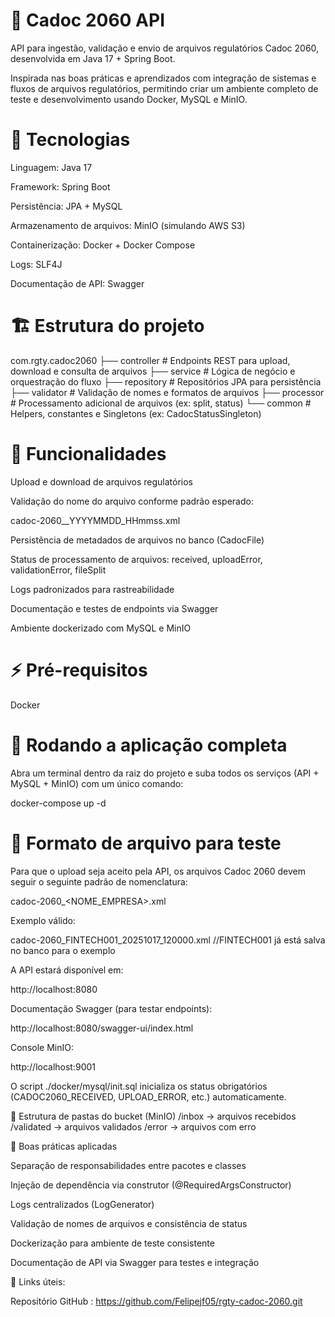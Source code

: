 # 📂 Cadoc 2060 API

API para ingestão, validação e envio de arquivos regulatórios Cadoc 2060, desenvolvida em Java 17 + Spring Boot.

Inspirada nas boas práticas e aprendizados com integração de sistemas e fluxos de arquivos regulatórios, permitindo criar um ambiente completo de teste e desenvolvimento usando Docker, MySQL e MinIO.

# 🔧 Tecnologias

Linguagem: Java 17

Framework: Spring Boot

Persistência: JPA + MySQL

Armazenamento de arquivos: MinIO (simulando AWS S3)

Containerização: Docker + Docker Compose

Logs: SLF4J

Documentação de API: Swagger

# 🏗 Estrutura do projeto

com.rgty.cadoc2060
├── controller      # Endpoints REST para upload, download e consulta de arquivos
├── service         # Lógica de negócio e orquestração do fluxo
├── repository      # Repositórios JPA para persistência
├── validator       # Validação de nomes e formatos de arquivos
├── processor       # Processamento adicional de arquivos (ex: split, status)
└── common          # Helpers, constantes e Singletons (ex: CadocStatusSingleton)

# 🚀 Funcionalidades

Upload e download de arquivos regulatórios

Validação do nome do arquivo conforme padrão esperado:

cadoc-2060_<EMPRESA>_YYYYMMDD_HHmmss.xml


Persistência de metadados de arquivos no banco (CadocFile)

Status de processamento de arquivos: received, uploadError, validationError, fileSplit

Logs padronizados para rastreabilidade

Documentação e testes de endpoints via Swagger

Ambiente dockerizado com MySQL e MinIO

# ⚡ Pré-requisitos

Docker

# 🐳 Rodando a aplicação completa

Abra um terminal dentro da raiz do projeto e suba todos os serviços (API + MySQL + MinIO) com um único comando:

docker-compose up -d

# 📄 Formato de arquivo para teste

Para que o upload seja aceito pela API, os arquivos Cadoc 2060 devem seguir o seguinte padrão de nomenclatura:

cadoc-2060_<NOME_EMPRESA>_<YYYYMMDD>_<HHMMSS>.xml

Exemplo válido:

cadoc-2060_FINTECH001_20251017_120000.xml  //FINTECH001 já está salva no banco para o exemplo

A API estará disponível em:

http://localhost:8080


Documentação Swagger (para testar endpoints):

http://localhost:8080/swagger-ui/index.html


Console MinIO:

http://localhost:9001


O script ./docker/mysql/init.sql inicializa os status obrigatórios (CADOC2060_RECEIVED, UPLOAD_ERROR, etc.) automaticamente.

📁 Estrutura de pastas do bucket (MinIO)
/inbox      → arquivos recebidos
/validated  → arquivos validados
/error      → arquivos com erro

📝 Boas práticas aplicadas

Separação de responsabilidades entre pacotes e classes

Injeção de dependência via construtor (@RequiredArgsConstructor)

Logs centralizados (LogGenerator)

Validação de nomes de arquivos e consistência de status

Dockerização para ambiente de teste consistente

Documentação de API via Swagger para testes e integração

🔗 Links úteis:

Repositório GitHub : https://github.com/Felipejf05/rgty-cadoc-2060.git